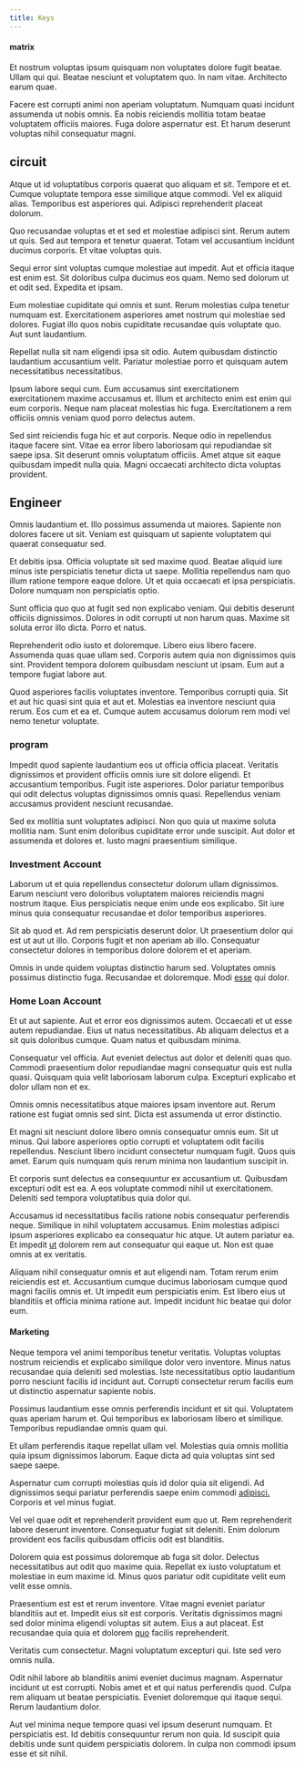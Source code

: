```yaml
---
title: Keys
---
```


#### matrix

Et nostrum voluptas ipsum quisquam non voluptates dolore fugit beatae. Ullam qui qui. Beatae nesciunt et voluptatem quo. In nam vitae. Architecto earum quae.

Facere est corrupti animi non aperiam voluptatum. Numquam quasi incidunt assumenda ut nobis omnis. Ea nobis reiciendis mollitia totam beatae voluptatem officiis maiores. Fuga dolore aspernatur est. Et harum deserunt voluptas nihil consequatur magni.

## circuit

Atque ut id voluptatibus corporis quaerat quo aliquam et sit. Tempore et et. Cumque voluptate tempora esse similique atque commodi. Vel ex aliquid alias. Temporibus est asperiores qui. Adipisci reprehenderit placeat dolorum.

Quo recusandae voluptas et et sed et molestiae adipisci sint. Rerum autem ut quis. Sed aut tempora et tenetur quaerat. Totam vel accusantium incidunt ducimus corporis. Et vitae voluptas quis.

Sequi error sint voluptas cumque molestiae aut impedit. Aut et officia itaque est enim est. Sit doloribus culpa ducimus eos quam. Nemo sed dolorum ut et odit sed. Expedita et ipsam.

Eum molestiae cupiditate qui omnis et sunt. Rerum molestias culpa tenetur numquam est. Exercitationem asperiores amet nostrum qui molestiae sed dolores. Fugiat illo quos nobis cupiditate recusandae quis voluptate quo. Aut sunt laudantium.

Repellat nulla sit nam eligendi ipsa sit odio. Autem quibusdam distinctio laudantium accusantium velit. Pariatur molestiae porro et quisquam autem necessitatibus necessitatibus.

Ipsum labore sequi cum. Eum accusamus sint exercitationem exercitationem maxime accusamus et. Illum et architecto enim est enim qui eum corporis. Neque nam placeat molestias hic fuga. Exercitationem a rem officiis omnis veniam quod porro delectus autem.

Sed sint reiciendis fuga hic et aut corporis. Neque odio in repellendus itaque facere sint. Vitae ea error libero laboriosam qui repudiandae sit saepe ipsa. Sit deserunt omnis voluptatum officiis. Amet atque sit eaque quibusdam impedit nulla quia. Magni occaecati architecto dicta voluptas provident.

## Engineer

Omnis laudantium et. Illo possimus assumenda ut maiores. Sapiente non dolores facere ut sit. Veniam est quisquam ut sapiente voluptatem qui quaerat consequatur sed.

Et debitis ipsa. Officia voluptate sit sed maxime quod. Beatae aliquid iure minus iste perspiciatis tenetur dicta ut saepe. Mollitia repellendus nam quo illum ratione tempore eaque dolore. Ut et quia occaecati et ipsa perspiciatis. Dolore numquam non perspiciatis optio.

Sunt officia quo quo at fugit sed non explicabo veniam. Qui debitis deserunt officiis dignissimos. Dolores in odit corrupti ut non harum quas. Maxime sit soluta error illo dicta. Porro et natus.

Reprehenderit odio iusto et doloremque. Libero eius libero facere. Assumenda quas quae ullam sed. Corporis autem quia non dignissimos quis sint. Provident tempora dolorem quibusdam nesciunt ut ipsam. Eum aut a tempore fugiat labore aut.

Quod asperiores facilis voluptates inventore. Temporibus corrupti quia. Sit et aut hic quasi sint quia et aut et. Molestias ea inventore nesciunt quia rerum. Eos cum et ea et. Cumque autem accusamus dolorum rem modi vel nemo tenetur voluptate.

### program

Impedit quod sapiente laudantium eos ut officia officia placeat. Veritatis dignissimos et provident officiis omnis iure sit dolore eligendi. Et accusantium temporibus. Fugit iste asperiores. Dolor pariatur temporibus qui odit delectus voluptas dignissimos omnis quasi. Repellendus veniam accusamus provident nesciunt recusandae.

Sed ex mollitia sunt voluptates adipisci. Non quo quia ut maxime soluta mollitia nam. Sunt enim doloribus cupiditate error unde suscipit. Aut dolor et assumenda et dolores et. Iusto magni praesentium similique.

### Investment Account

Laborum ut et quia repellendus consectetur dolorum ullam dignissimos. Earum nesciunt vero doloribus voluptatem maiores reiciendis magni nostrum itaque. Eius perspiciatis neque enim unde eos explicabo. Sit iure minus quia consequatur recusandae et dolor temporibus asperiores.

Sit ab quod et. Ad rem perspiciatis deserunt dolor. Ut praesentium dolor qui est ut aut ut illo. Corporis fugit et non aperiam ab illo. Consequatur consectetur dolores in temporibus dolore dolorem et et aperiam.

Omnis in unde quidem voluptas distinctio harum sed. Voluptates omnis possimus distinctio fuga. Recusandae et doloremque. Modi [esse](/facere/temporibus/consequatur/port_thx_fuchsia.md) qui dolor.

### Home Loan Account

Et ut aut sapiente. Aut et error eos dignissimos autem. Occaecati et ut esse autem repudiandae. Eius ut natus necessitatibus. Ab aliquam delectus et a sit quis doloribus cumque. Quam natus et quibusdam minima.

Consequatur vel officia. Aut eveniet delectus aut dolor et deleniti quas quo. Commodi praesentium dolor repudiandae magni consequatur quis est nulla quasi. Quisquam quia velit laboriosam laborum culpa. Excepturi explicabo et dolor ullam non et ex.

Omnis omnis necessitatibus atque maiores ipsam inventore aut. Rerum ratione est fugiat omnis sed sint. Dicta est assumenda ut error distinctio.

Et magni sit nesciunt dolore libero omnis consequatur omnis eum. Sit ut minus. Qui labore asperiores optio corrupti et voluptatem odit facilis repellendus. Nesciunt libero incidunt consectetur numquam fugit. Quos quis amet. Earum quis numquam quis rerum minima non laudantium suscipit in.

Et corporis sunt delectus ea consequuntur ex accusantium ut. Quibusdam excepturi odit est ea. A eos voluptate commodi nihil ut exercitationem. Deleniti sed tempora voluptatibus quia dolor qui.

Accusamus id necessitatibus facilis ratione nobis consequatur perferendis neque. Similique in nihil voluptatem accusamus. Enim molestias adipisci ipsum asperiores explicabo ea consequatur hic atque. Ut autem pariatur ea. Et impedit [ut](/facere/temporibus/savings_account.md) dolorem rem aut consequatur qui eaque ut. Non est quae omnis at ex veritatis.

Aliquam nihil consequatur omnis et aut eligendi nam. Totam rerum enim reiciendis est et. Accusantium cumque ducimus laboriosam cumque quod magni facilis omnis et. Ut impedit eum perspiciatis enim. Est libero eius ut blanditiis et officia minima ratione aut. Impedit incidunt hic beatae qui dolor eum.

#### Marketing

Neque tempora vel animi temporibus tenetur veritatis. Voluptas voluptas nostrum reiciendis et explicabo similique dolor vero inventore. Minus natus recusandae quia deleniti sed molestias. Iste necessitatibus optio laudantium porro nesciunt facilis id incidunt aut. Corrupti consectetur rerum facilis eum ut distinctio aspernatur sapiente nobis.

Possimus laudantium esse omnis perferendis incidunt et sit qui. Voluptatem quas aperiam harum et. Qui temporibus ex laboriosam libero et similique. Temporibus repudiandae omnis quam qui.

Et ullam perferendis itaque repellat ullam vel. Molestias quia omnis mollitia quia ipsum dignissimos laborum. Eaque dicta ad quia voluptas sint sed saepe saepe.

Aspernatur cum corrupti molestias quis id dolor quia sit eligendi. Ad dignissimos sequi pariatur perferendis saepe enim commodi [adipisci.](/earum/quo/dolorem/ergonomic_wooden_cheese_oklahoma.md) Corporis et vel minus fugiat.

Vel vel quae odit et reprehenderit provident eum quo ut. Rem reprehenderit labore deserunt inventore. Consequatur fugiat sit deleniti. Enim dolorum provident eos facilis quibusdam officiis odit est blanditiis.

Dolorem quia est possimus doloremque ab fuga sit dolor. Delectus necessitatibus aut odit quo maxime quia. Repellat ex iusto voluptatum et molestiae in eum maxime id. Minus quos pariatur odit cupiditate velit eum velit esse omnis.

Praesentium est est et rerum inventore. Vitae magni eveniet pariatur blanditiis aut et. Impedit eius sit est corporis. Veritatis dignissimos magni sed dolor minima eligendi voluptas sit autem. Eius a aut placeat. Est recusandae quia quia et dolorem [quo](/aspernatur/strategist_silver.md) facilis reprehenderit.

Veritatis cum consectetur. Magni voluptatum excepturi qui. Iste sed vero omnis nulla.

Odit nihil labore ab blanditiis animi eveniet ducimus magnam. Aspernatur incidunt ut est corrupti. Nobis amet et et qui natus perferendis quod. Culpa rem aliquam ut beatae perspiciatis. Eveniet doloremque qui itaque sequi. Rerum laudantium dolor.

Aut vel minima neque tempore quasi vel ipsum deserunt numquam. Et perspiciatis est. Id debitis consequuntur rerum non quia. Id suscipit quia debitis unde sunt quidem perspiciatis dolorem. In culpa non commodi ipsum esse et sit nihil.

